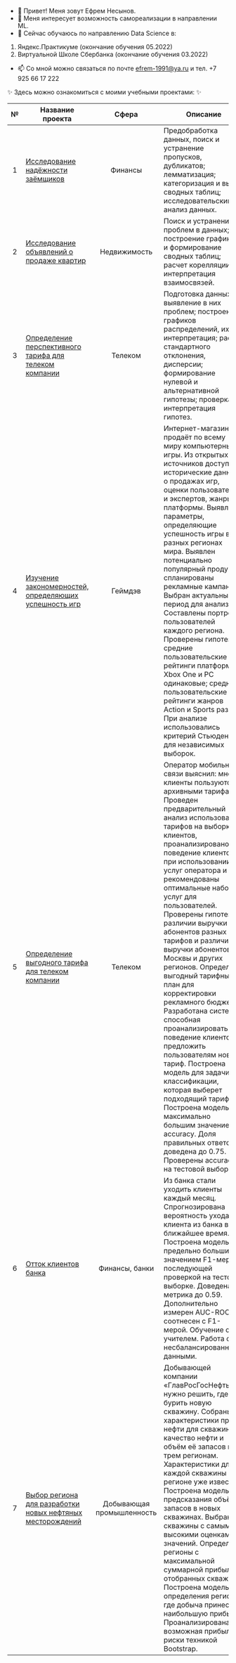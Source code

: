 - 👋 Привет! Меня зовут Ефрем Несынов.
- 👀 Меня интересует возможность самореализации в направлении ML.
- 🌱 Сейчас обучаюсь по направлению Data Science в:
1. Яндекс.Практикуме (окончание обучения 05.2022)
2. Виртуальной Школе Сбербанка (окончание обучения 03.2022)

- 📫 Со мной можно связаться по почте efrem-1991@ya.ru и тел. +7 925 66 17 222

 ✨ Здесь можно ознакомиться с моими учебными проектами: ✨ 
 
<table>
<thead>
<tr>
<th align="center">№</th>
<th>Название проекта</th>
<th align="center">Сфера</th>
<th>Описание</th>
<th align="center">Стек</th>
</tr>
</thead>
<tbody>
<tr>
<td align="center">1</td>
<td><a href="https://github.com/CyberEfrem/Borrower-Reliability-Research">Исследование надёжности заёмщиков</a></td>
<td align="center">Финансы</td>
<td>Предобработка данных, поиск и устранение пропусков, дубликатов; лемматизация; категоризация и вывод сводных таблиц; исследовательский анализ данных.</td>
<td align="center"><code>Python</code> <code>pymystem3</code> <code>Pandas</code> <code>NumPy</code></td>
</tr>
<tr>
<td align="center">2</td>
<td><a href="https://github.com/CyberEfrem/apartment-market-research">Исследование объявлений о продаже квартир</a></td>
<td align="center">Недвижимость</td>
<td>Поиск и устранение проблем в данных; построение графиков и формирование сводных таблиц; расчет корелляции и интерпретация взаимосвязей.</td>
<td align="center"><code>Pandas</code> <code>Matplotlib</code> <code>NumPy</code></td>
</tr>
<tr>
<td align="center">3</td>
<td><a href="https://github.com/CyberEfrem/telecom-company-research">Определение перспективного тарифа для телеком компании</a></td>
<td align="center">Телеком</td>
<td>Подготовка данных, выявление в них проблем; построение графиков распределений, их интерпретация; расчёт стандартного отклонения, дисперсии; формирование нулевой и альтернативной гипотезы; проверка и интерпретация гипотез.</td>
<td align="center"><code>Pandas</code> <code>Matplotlib</code> <code>math</code> <code>NumPy</code> <code>SciPy</code> <code>Statsmodels</code></td>
</tr>
 <tr>
<td align="center">4</td>
<td><a href="https://github.com/CyberEfrem/game_dev_research">Изучение закономерностей, определяющих успешность игр</a></td>
<td align="center">Геймдэв</td>
<td>Интернет-магазин продаёт по всему миру компьютерные игры. Из открытых источников доступны исторические данные о продажах игр, оценки пользователей и экспертов, жанры и платформы. 
Выявлены параметры, определяющие успешность игры в разных регионах мира. 
Выявлен потенциально популярный продукт и спланированы рекламные кампании.
Выбран актуальный период для анализа. Составлены портреты пользователей каждого региона. 
Проверены гипотезы: средние пользовательские рейтинги платформ Xbox One и PC одинаковые;
средние пользовательские рейтинги жанров Action и Sports разные. 
При анализе использовались критерий Стьюдента для независимых выборок.</td>
<td align="center"><code>Pandas</code> <code>Matplotlib</code> <code>math</code> <code>NumPy</code> <code>SciPy</code> <code>Statsmodels</code></td>
</tr>
  <tr>
<td align="center">5</td>
<td><a href="https://github.com/CyberEfrem/telecom_ml">Определение выгодного тарифа для телеком компании</a></td>
<td align="center">Телеком</td>
<td>Оператор мобильной связи выяснил: многие клиенты пользуются архивными тарифами. 
Проведен предварительный анализ использования тарифов на выборке клиентов,
проанализировано поведение клиентов при использовании услуг оператора и
рекомендованы оптимальные наборы услуг для пользователей. 
Проверены гипотезы о различии выручки абонентов разных тарифов и
различии выручки абонентов из Москвы и других регионов.
Определен выгодный тарифный план для корректировки рекламного бюджета.
Разработана система, способная проанализировать поведение клиентов и предложить пользователям новый тариф.
Построена модель для задачи классификации, которая выберет подходящий тариф. 
Построена модель с максимально большим значением accuracy. 
Доля правильных ответов доведена до 0.75. Проверены accuracy на тестовой выборке.</td>
<td align="center"><code>Pandas</code> <code>Matplotlib</code> <code>проверка статистических гипотез
</code> <code>NumPy</code> <code>sklearn</code> <code>машинное обучение
</code> <code>описательная статистика</code></td>
</tr>
<tr>
<td align="center">6</td>
<td><a href="https://github.com/CyberEfrem/customers_churn_ml">Отток клиентов банка</a></td>
<td align="center">Финансы, банки</td>
<td>Из банка стали уходить клиенты каждый месяц. 
Спрогнозирована вероятность ухода клиента из банка в ближайшее время.
Построена модель с предельно большим значением F1-меры с последующей проверкой на тестовой выборке. Доведена метрика до 0.59. 
Дополнительно измерен AUC-ROC, соотнесен с F1-мерой.
Обучение с учителем. Работа с несбалансированными данными.</td>
<td align="center"><code>Pandas</code> <code>Matplotlib</code> <code>NumPy</code> <code>sklearn</code> <code>машинное обучение
</code></td>
</tr>
 <tr>
<td align="center">7</td>
<td><a href="https://github.com/CyberEfrem/location_for_well">Выбор региона для разработки новых нефтяных месторождений</a></td>
<td align="center">Добывающая промышленность</td>
<td>Добывающей компании «ГлавРосГосНефть» нужно решить, где бурить новую скважину.
Собраны характеристики пробы нефти для скважин: качество нефти и объём её запасов по трем регионам. Характеристики для каждой скважины в регионе уже известны. 
Построена модель для предсказания объёма запасов в новых скважинах.
Выбраны скважины с самыми высокими оценками значений.
Определены регионы с максимальной суммарной прибылью отобранных скважин.
Построена модель для определения региона, где добыча принесёт наибольшую прибыль. Проанализирована возможная прибыль и риски техникой Bootstrap.</td>
<td align="center"><code>Pandas</code> <code>Matplotlib</code> <code>NumPy</code> <code>Bootstrap</code>  <code>sklearn</code> <code>машинное обучение
</code></td>
</tr>
</tbody>
</table>
